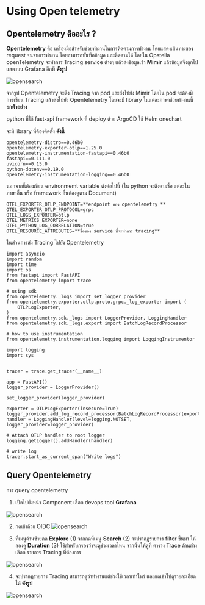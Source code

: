 # Using Open telemetry

## Opentelemetry คืออะไร ?

**Opentelemetry** คือ เครื่องมือสำหรับช่วยทำงานในการติดตามการทำงาน โดยแสดงเส้นทางของ request จนจบการทำงาน โดยสามารถบันทึกข้อมูล และติดตามได้ โดยใน Opstella openTelemetry จะทำการ Tracing service ต่างๆ แล้วส่งข้อมูลเข้า **Mimir** แล้วข้อมูลจึงถูกไปแสดงบน Grafana อีกที **ดังรูป**

![opensearch](/images/usecase/using-opentelemetry/flow.png)

จากรูป Opentelemetry จะดึง Tracing จาก pod และส่งไปยัง Mimir โดยใน pod จะต้องมีการเขียน Tracing แล้วส่งไปยัง Opentelemetry โดยจะมี library ในแต่ละภาษาช่วยทำงานนี้ **ยกตัวอย่าง**

python ที่ใช้ fast-api framework ที่ deploy ด้วย ArgoCD ใช้ Helm onechart

จะมี library ที่ต้องติดตั้ง **ดังนี้**

```
opentelemetry-distro==0.46b0
opentelemetry-exporter-otlp==1.25.0
opentelemetry-instrumentation-fastapi==0.46b0
fastapi==0.111.0
uvicorn==0.15.0
python-dotenv==0.19.0
opentelemetry-instrumentation-logging==0.46b0
```

นอกจากนี้ต้องเขียน environmemt variable ดังต่อไปนี้ (ใน python จะดึงตามชื่อ แต่ละในภาษาอื่น หรือ framework อื่นต้องดูตาม Document)

```
OTEL_EXPORTER_OTLP_ENDPOINT=**endpoint ของ opentelemetry **
OTEL_EXPORTER_OTLP_PROTOCOL=grpc
OTEL_LOGS_EXPORTER=otlp
OTEL_METRICS_EXPORTER=none
OTEL_PYTHON_LOG_CORRELATION=true
OTEL_RESOURCE_ATTRIBUTES=**ชื่อของ service ที่จะทำการ tracing**
```

ในส่วนการส่ง Tracing ไปยัง Opentelemetry

```
import asyncio
import random
import time
import os
from fastapi import FastAPI
from opentelemetry import trace

# using sdk
from opentelemetry._logs import set_logger_provider
from opentelemetry.exporter.otlp.proto.grpc._log_exporter import (
    OTLPLogExporter,
)
from opentelemetry.sdk._logs import LoggerProvider, LoggingHandler
from opentelemetry.sdk._logs.export import BatchLogRecordProcessor

# how to use instrumentation
from opentelemetry.instrumentation.logging import LoggingInstrumentor

import logging
import sys


tracer = trace.get_tracer(__name__)

app = FastAPI()
logger_provider = LoggerProvider()

set_logger_provider(logger_provider)

exporter = OTLPLogExporter(insecure=True)
logger_provider.add_log_record_processor(BatchLogRecordProcessor(exporter))
handler = LoggingHandler(level=logging.NOTSET, logger_provider=logger_provider)

# Attach OTLP handler to root logger
logging.getLogger().addHandler(handler)

# write log
tracer.start_as_current_span("Write logs")
```

## Query Opentelemetry

การ query opentelemetry

1. เปิดไปยังหน้า Component เลือก devops tool **Grafana**

![opensearch](/images/usecase/using-opentelemetry/1.png)

2. กดเข้าด้วย OIDC
   ![opensearch](/images/usecase/using-opentelemetry/2.png)

3. ที่เมนูด้านซ้ายกด **Explore** (1) จากกดที่เมนู **Search** (2) จะปรากฏรายการ filter ขึ้นมา ให้ลองดู **Duration** (3) ใช้สำหรับกรองว่าจะดูช่วงเวลาไหน
   จากนั้นให้ดูที่ ตาราง Trace ด้านล่างเลือก รายการ Tracing ที่ต้องการ

![opensearch](/images/usecase/using-opentelemetry/3.png)

4. จะปรากฏรายการ Tracing สามารถดูว่าทำงานแต่ช่วงใช้เวลาเท่าไหร่ และกดเข้าไปดูรายละเอียดได้ **ดังรูป**

![opensearch](/images/usecase/using-opentelemetry/4.png)
